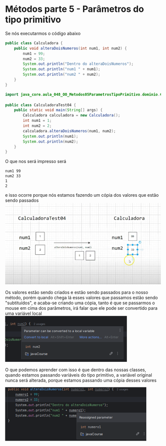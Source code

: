 # Métodos parte 5 - Parâmetros do tipo primitivo
Se nós executarmos o código abaixo
```java
public class Calculadora {
    public void alteraDoisNumeros(int num1, int num2) {
        num1 = 99;
        num2 = 33;
        System.out.println("Dentro do alteraDoisNumeros");
        System.out.println("num1 " + num1);
        System.out.println("num2 " + num2);
    }
}
```
```java
import java_core.aula_048_OO_Metodos05ParametrosTipoPrimitivo.dominio.Calculadora;

public class CalculadoraTest04 {
    public static void main(String[] args) {
        Calculadora calculadora = new Calculadora();
        int num1 = 1;
        int num2 = 2;
        calculadora.alteraDoisNumeros(num1, num2);
        System.out.println(num1);
        System.out.println(num2);
    }
}
```
O que nos será impresso será
```text
num1 99
num2 33
1
2
```
e isso ocorre porque nós estamos fazendo um cópia dos valores que estão sendo passados
![img.png](img.png)

Os valores estão sendo criados e estão sendo passados para o nosso método, porém quando chega lá esses valores que
passamos estão sendo "subtituídos", e acaba-se criando uma cópia, tanto é que se passarmos o mouse em cima dos parâmetros,
irá falar que ele pode ser convertido para uma variável local
![img_1.png](img_1.png)

O que podemos aprender com isso é que dentro das nossas classes, quando estamos passando variáveis do tipo primitivo,
a variável original nunca será alterada, porque estamos passando uma cópia desses valores

![img_2.png](img_2.png)
